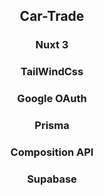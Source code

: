 <div style="text-align:center;">
    <h2>Car-Trade</h2>
    <h3>Nuxt 3</h3>
    <h3>TailWindCss</h3>
    <h3>Google OAuth</h3>
    <h3>Prisma</h3>
    <h3>Composition API</h3>
    <h3>Supabase</h3>
</div>
